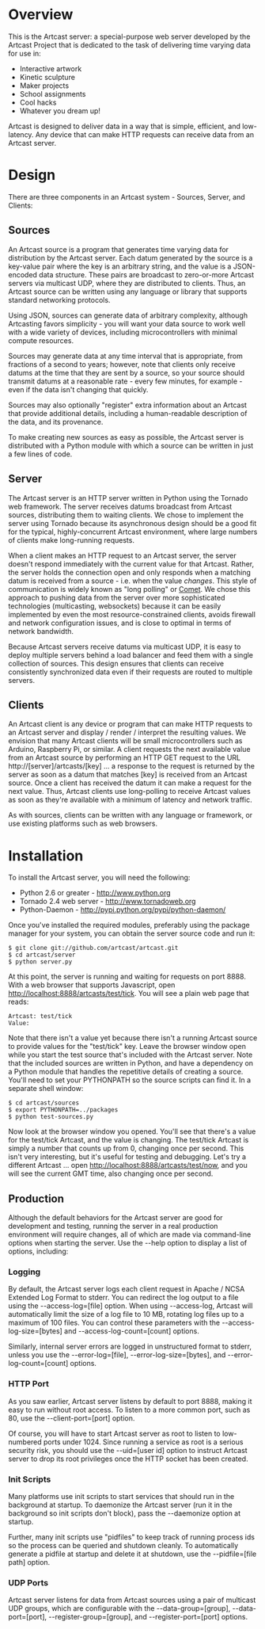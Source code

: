 Overview
========
This is the Artcast server: a special-purpose web server developed by the Artcast Project 
that is dedicated to the task of delivering time varying data for use in:

* Interactive artwork
* Kinetic sculpture
* Maker projects
* School assignments
* Cool hacks
* Whatever you dream up!

Artcast is designed to deliver data in a way that is simple, efficient, and low-latency.
Any device that can make HTTP requests can receive data from an Artcast server.

Design
======

There are three components in an Artcast system - Sources, Server, and Clients:

Sources
-------

An Artcast source is a program that generates time varying data for distribution by the
Artcast server.  Each datum generated by the source is a key-value pair where the key is
an arbitrary string, and the value is a JSON-encoded data structure.  These pairs are
broadcast to zero-or-more Artcast servers via multicast UDP, where they are distributed
to clients.  Thus, an Artcast source can be written using any language or
library that supports standard networking protocols.

Using JSON, sources can generate data of arbitrary complexity, although Artcasting favors
simplicity - you will want your data source to work well with a wide variety of devices,
including microcontrollers with minimal compute resources.

Sources may generate data at any time interval that is appropriate, from fractions of a
second to years; however, note that clients only receive datums at the time that they
are sent by a source, so your source should transmit datums at a reasonable rate - every
few minutes, for example - even if the data isn't changing that quickly.

Sources may also optionally "register" extra information about an Artcast that provide
additional details, including a human-readable description of the data, and its provenance.

To make creating new sources as easy as possible, the Artcast server is distributed with a Python
module with which a source can be written in just a few lines of code.

Server
------

The Artcast server is an HTTP server written in Python using the Tornado web framework.
The server receives datums broadcast from Artcast sources, distributing them
to waiting clients.  We chose to implement the server using Tornado because its asynchronous
design should be a good fit for the typical, highly-concurrent Artcast environment, where
large numbers of clients make long-running requests.

When a client makes an HTTP request to an Artcast server, the server doesn't respond
immediately with the current value for that Artcast.  Rather, the server holds the connection
open and only responds when a matching datum is received from a source - i.e. when the value *changes*.
This style of communication is widely known
as "long polling" or [Comet](http://en.wikipedia.org/wiki/Comet_(programming)).  We chose this
approach to pushing data from the server over more sophisticated technologies (multicasting, websockets)
because it can be easily implemented by even the most resource-constrained clients, avoids
firewall and network configuration issues, and is close to optimal in terms of network bandwidth.

Because Artcast servers receive datums via multicast UDP, it is easy to deploy multiple 
servers behind a load balancer and feed them with a single collection of sources.  This design
ensures that clients can receive consistently synchronized data even if their requests are routed
to multiple servers.

Clients
-------

An Artcast client is any device or program that can make HTTP requests to an Artcast server
and display / render / interpret the resulting values.  We envision that many Artcast clients will
be small microcontrollers such as Arduino, Raspberry Pi, or similar.  A client requests the next available
value from an Artcast source by performing an HTTP GET request
to the URL http://[server]/artcasts/[key] ... a response to the request is returned by the server as soon
as a datum that matches [key] is received from an Artcast source.  Once a client has
received the datum it can make a request for the next value.  Thus, Artcast clients use
long-polling to receive Artcast values as soon as they're available with a minimum of
latency and network traffic.

As with sources, clients can be written with any language or
framework, or use existing platforms such as web browsers.

Installation
============

To install the Artcast server, you will need the following:

* Python 2.6 or greater - <http://www.python.org>
* Tornado 2.4 web server - <http://www.tornadoweb.org>
* Python-Daemon - <http://pypi.python.org/pypi/python-daemon/>

Once you've installed the required modules, preferably using the package manager for your system, you
can obtain the server source code and run it:

    $ git clone git://github.com/artcast/artcast.git
    $ cd artcast/server
    $ python server.py

At this point, the server is running and waiting for requests on port 8888.  With a web browser that
supports Javascript, open <http://localhost:8888/artcasts/test/tick>.  You will see a plain web page that reads:

    Artcast: test/tick
    Value: 

Note that there isn't a value yet because there isn't a running Artcast source to provide values for the
"test/tick" key.  Leave the browser window open while you start the test source that's included with the
Artcast server.  Note that the included sources are written in Python, and have a dependency on a Python
module that handles the repetitive details of creating a source.  You'll need to set your
PYTHONPATH so the source scripts can find it.  In a separate shell window:

    $ cd artcast/sources
    $ export PYTHONPATH=../packages
    $ python test-sources.py

Now look at the browser window you opened.  You'll see that there's a value for the test/tick Artcast, and 
the value is changing.  The test/tick Artcast is simply a number that counts up from 0, changing once per second.
This isn't very interesting, but it's useful for testing and debugging.  Let's try a different Artcast ...
open <http://localhost:8888/artcasts/test/now>, and you will see the current GMT time, also changing once per second.

Production
----------

Although the default behaviors for the Artcast server are good for development and testing, running the
server in a real production environment will require changes, all of which are made via command-line
options when starting the server.  Use the --help option to display a list of options, including:

### Logging

By default, the Artcast server logs each client request in Apache / NCSA Extended Log Format to stderr.
You can redirect the log output to a file using the --access-log=[file] option.  When using --access-log,
Artcast will automatically limit the size of a log file to 10 MB, rotating log files up to a maximum of 100
files.  You can control these parameters with the --access-log-size=[bytes] and --access-log-count=[count] options.

Similarly, internal server errors are logged in unstructured format to stderr, unless you use the --error-log=[file],
--error-log-size=[bytes], and --error-log-count=[count] options.

### HTTP Port

As you saw earlier, Artcast server listens by default to port 8888, making it easy to run without root access.
To listen to a more common port, such as 80, use the --client-port=[port] option.

Of course, you will have to start Artcast server as root to listen to low-numbered ports under 1024.  Since
running a service as root is a serious security risk, you should use the --uid=[user id] option to instruct
Artcast server to drop its root privileges once the HTTP socket has been created.

### Init Scripts

Many platforms use init scripts to start services that should run in the background at startup.
To daemonize the Artcast server (run it in the background so init scripts don't block), pass the --daemonize
option at startup.

Further, many init scripts use "pidfiles" to keep track of running process ids so the process can be
queried and shutdown cleanly.  To automatically generate a pidfile at startup and delete it at shutdown,
use the --pidfile=[file path] option.

### UDP Ports

Artcast server listens for data from Artcast sources using a pair of multicast UDP groups, which are configurable
with the --data-group=[group], --data-port=[port], --register-group=[group], and --register-port=[port] options.

